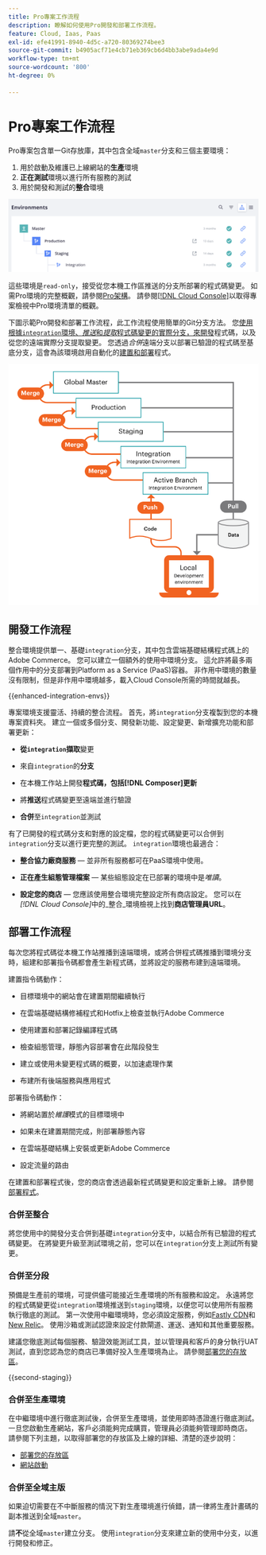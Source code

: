 ```yaml
---
title: Pro專案工作流程
description: 瞭解如何使用Pro開發和部署工作流程。
feature: Cloud, Iaas, Paas
exl-id: efe41991-8940-4d5c-a720-80369274bee3
source-git-commit: b4905acf71e4cb71eb369cb6d4bb3abe9ada4e9d
workflow-type: tm+mt
source-wordcount: '800'
ht-degree: 0%

---
```


# Pro專案工作流程

Pro專案包含單一Git存放庫，其中包含全域`master`分支和三個主要環境：

1. 用於啟動及維護已上線網站的&#x200B;**生產**&#x200B;環境
1. **正在測試**&#x200B;環境以進行所有服務的測試
1. 用於開發和測試的&#x200B;**整合**&#x200B;環境

![Pro環境清單](../../assets/pro-environments.png)

這些環境是`read-only`，接受從您本機工作區推送的分支所部署的程式碼變更。 如需Pro環境的完整概觀，請參閱[Pro架構](pro-architecture.md)。 請參閱[[!DNL Cloud Console]](../project/overview.md#cloud-console)以取得專案檢視中Pro環境清單的概觀。

下圖示範Pro開發和部署工作流程，此工作流程使用簡單的Git分支方法。 您[使用根據`integration`環境、_推送_&#x200B;和&#x200B;_提取_&#x200B;程式碼變更的實際分支，來開發](#development-workflow)程式碼，以及從您的遠端實際分支提取變更。 您透過&#x200B;_合併_&#x200B;遠端分支以部署已驗證的程式碼至基底分支，這會為該環境啟用自動化的[建置和部署](#deployment-workflow)程式。

![Pro架構開發工作流程的高階檢視](../../assets/pro-dev-workflow.png)

## 開發工作流程

整合環境提供單一、基礎`integration`分支，其中包含雲端基礎結構程式碼上的Adobe Commerce。 您可以建立一個額外的使用中環境分支。 這允許將最多兩個作用中的分支部署到Platform as a Service (PaaS)容器。 非作用中環境的數量沒有限制，但是非作用中環境越多，載入Cloud Console所需的時間就越長。

{{enhanced-integration-envs}}

專案環境支援靈活、持續的整合流程。 首先，將`integration`分支複製到您的本機專案資料夾。 建立一個或多個分支、開發新功能、設定變更、新增擴充功能和部署更新：

- **從`integration`擷取**&#x200B;變更

- 來自`integration`的&#x200B;**分支**

- 在本機工作站上開發&#x200B;**程式碼，包括[!DNL Composer]更新**

- 將&#x200B;**推送**&#x200B;程式碼變更至遠端並進行驗證

- **合併**&#x200B;至`integration`並測試

有了已開發的程式碼分支和對應的設定檔，您的程式碼變更可以合併到`integration`分支以進行更完整的測試。 `integration`環境也最適合：

- **整合協力廠商服務** — 並非所有服務都可在PaaS環境中使用。

- **正在產生組態管理檔案** — 某些組態設定在已部署的環境中是&#x200B;_唯讀_。

- **設定您的商店** — 您應該使用整合環境完整設定所有商店設定。 您可以在&#x200B;_[!DNL Cloud Console]_&#x200B;中的_&#x200B;整合&#x200B;_環境檢視上找到&#x200B;**商店管理員URL**。

## 部署工作流程

每次您將程式碼從本機工作站推播到遠端環境，或將合併程式碼推播到環境分支時，組建和部署指令碼都會產生新程式碼，並將設定的服務布建到遠端環境。

建置指令碼動作：

- 目標環境中的網站會在建置期間繼續執行

- 在雲端基礎結構修補程式和Hotfix上檢查並執行Adobe Commerce

- 使用建置和部署記錄編譯程式碼

- 檢查組態管理，靜態內容部署會在此階段發生

- 建立或使用未變更程式碼的概要，以加速處理作業

- 布建所有後端服務與應用程式

部署指令碼動作：

- 將網站置於&#x200B;_維護_&#x200B;模式的目標環境中

- 如果未在建置期間完成，則部署靜態內容

- 在雲端基礎結構上安裝或更新Adobe Commerce

- 設定流量的路由

在建置和部署程式後，您的商店會透過最新程式碼變更和設定重新上線。 請參閱[部署程式](../deploy/process.md)。

### 合併至整合

將您使用中的開發分支合併到基礎`integration`分支中，以結合所有已驗證的程式碼變更。 在將變更升級至測試環境之前，您可以在`integration`分支上測試所有變更。

### 合併至分段

預備是生產前的環境，可提供儘可能接近生產環境的所有服務和設定。 永遠將您的程式碼變更從`integration`環境推送到`staging`環境，以便您可以使用所有服務執行徹底的測試。 第一次使用中繼環境時，您必須設定服務，例如[Fastly CDN](../cdn/fastly.md)和[New Relic](../monitor/new-relic-service.md)。 使用沙箱或測試認證來設定付款閘道、運送、通知和其他重要服務。

建議您徹底測試每個服務、驗證效能測試工具，並以管理員和客戶的身分執行UAT測試，直到您認為您的商店已準備好投入生產環境為止。 請參閱[部署您的存放區](../deploy/staging-production.md)。

{{second-staging}}

### 合併至生產環境

在中繼環境中進行徹底測試後，合併至生產環境，並使用即時憑證進行徹底測試。 一旦您啟動生產網站，客戶必須能夠完成購買，管理員必須能夠管理即時商店。 請參閱下列主題，以取得部署您的存放區及上線的詳細、清楚的逐步說明：

- [部署您的存放區](../deploy/staging-production.md)
- [網站啟動](../launch/overview.md)

### 合併至全域主版

如果迫切需要在不中斷服務的情況下對生產環境進行偵錯，請一律將生產計畫碼的副本推送到全域`master`。

請&#x200B;**不**&#x200B;從全域`master`建立分支。 使用`integration`分支來建立新的使用中分支，以進行開發和修正。
